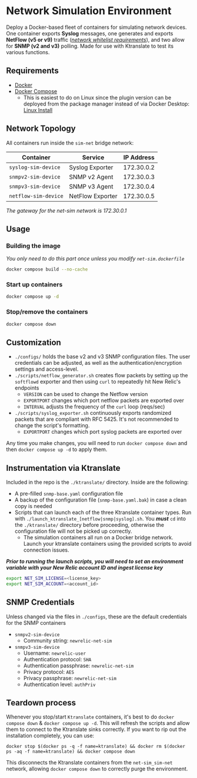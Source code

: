 # Network Simulation Environment

Deploy a Docker-based fleet of containers for simulating network devices. One container exports **Syslog** messages, one generates and exports **NetFlow (v5 or v9)** traffic (*[network whitelist requirements](https://docs.newrelic.com/install/npm/?region=us&installation=docker)*), and two allow for **SNMP (v2 and v3)** polling. Made for use with Ktranslate to test its various functions.

## Requirements

- [Docker](https://docs.docker.com/engine/install/)
- [Docker Compose](https://docs.docker.com/compose/install/)
  - This is easiest to do on Linux since the plugin version can be deployed from the package manager instead of via Docker Desktop: [Linux Install](https://docs.docker.com/compose/install/linux/#install-using-the-repository)


## Network Topology

All containers run inside the `sim-net` bridge network:

| Container            | Service           | IP Address    |
|----------------------|-------------------|---------------|
| `syslog-sim-device`  | Syslog Exporter   | 172.30.0.2    |
| `snmpv2-sim-device`  | SNMP v2 Agent     | 172.30.0.3    | 
| `snmpv3-sim-device`  | SNMP v3 Agent     | 172.30.0.4    |
| `netflow-sim-device` | NetFlow Exporter  | 172.30.0.5    |

*The gateway for the net-sim network is 172.30.0.1*

## Usage
### Building the image
*You only need to do this part once unless you modify `net-sim.dockerfile`*
```bash
docker compose build --no-cache
```
### Start up containers
```bash
docker compose up -d
```

### Stop/remove the containers
```bash
docker compose down
```

## Customization
- `./configs/` holds the base v2 and v3 SNMP configuration files. The user credentials can be adjusted, as well as the authentication/encryption settings and access-level.
- `./scripts/netflow_generator.sh` creates flow packets by setting up the `softflowd` exporter and then using `curl` to repeatedly hit New Relic's endpoints
  - `VERSION` can be used to change the Netflow version
  - `EXPORTPORT` changes which port netflow packets are exported over
  - `INTERVAL` adjusts the frequency of the `curl` loop (reqs/sec)
- `./scripts/syslog_exporter.sh` continuously exports randomized packets that are compliant with RFC 5425. It's not recommended to change the script's formatting.
  - `EXPORTPORT` changes which port syslog packets are exported over

Any time you make changes, you will need to run `docker compose down` and then `docker compose up -d` to apply them.

## Instrumentation via Ktranslate
Included in the repo is the `./ktranslate/` directory. Inside are the following:
- A pre-filled `snmp-base.yaml` configuration file
- A backup of the configuration file (`snmp-base.yaml.bak`) in case a clean copy is needed
- Scripts that can launch each of the three Ktranslate container types. Run with `./launch_ktranslate_[netflow|snmp|syslog].sh`. You ***must*** `cd` into the `./ktranslate/` directory before proceeding, otherwise the configuration file will not be picked up correctly.
  - The simulation containers all run on a Docker bridge network. Launch your ktranslate containers using the provided scripts to avoid connection issues.

***Prior to running the launch scripts, you will need to set an environment variable with your New Relic account ID and ingest license key***
```bash
export NET_SIM_LICENSE=<license_key>
export NET_SIM_ACCOUNT=<account_id>
```

## SNMP Credentials
Unless changed via the files in `./configs`, these are the default credentials for the SNMP containers
- `snmpv2-sim-device`
    - Community string: `newrelic-net-sim`
- `snmpv3-sim-device`
    - Username: `newrelic-user`
    - Authentication protocol: `SHA`
    - Authentication passphrase: `newrelic-net-sim`
    - Privacy protocol: `AES`
    - Privacy passphrase: `newrelic-net-sim`
    - Authentication level: `authPriv`

## Teardown process
Whenever you stop/start `Ktranslate` containers, it's best to do `docker compose down` & `docker compose up -d`. This will refresh the scripts and allow them to connect to the Ktranslate sinks correctly. If you want to rip out the installation completely, you can use:
```
docker stop $(docker ps -q -f name=ktranslate) && docker rm $(docker ps -aq -f name=ktranslate) && docker compose down
```
This disconnects the Ktranslate containers from the `net-sim_sim-net` network, allowing `docker compose down` to correctly purge the environment.
